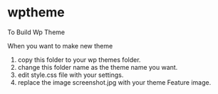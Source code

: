 # wptheme

To Build Wp Theme

When you want to make new theme

1. copy this folder to your wp themes folder.
2. change this folder name as the theme name you want.
3. edit style.css file with your settings.
4. replace the image screenshot.jpg with your theme Feature image. 

